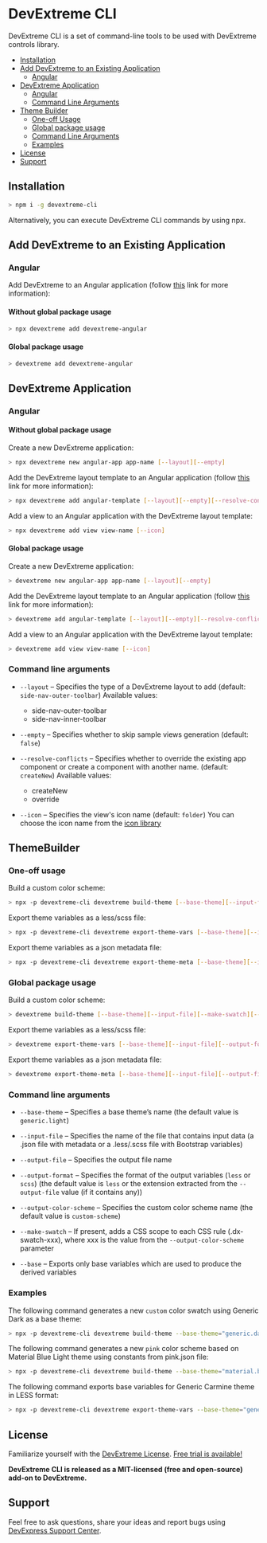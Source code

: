# DevExtreme CLI

DevExtreme CLI is a set of command-line tools to be used with DevExtreme controls library.

* [Installation](#installation)
* [Add DevExtreme to an Existing Application](#add-devextreme)
    * [Angular](#add-devextreme-angular)
* [DevExtreme Application](#devextreme-app)
    * [Angular](#devextreme-app-angular)
    * [Command Line Arguments](#devextreme-app-arguments)
* [Theme Builder](#theme-builder)
    * [One-off Usage](#theme-builder-one-off)
    * [Global package usage](#theme-builder-global)
    * [Command Line Arguments](#theme-builder-arguments)
    * [Examples](#theme-builder-examples)
* [License](#license)
* [Support](#support)

## <a name="installation"></a>Installation

```bash
> npm i -g devextreme-cli
```

Alternatively, you can execute DevExtreme CLI commands by using npx.

## <a name="add-devextreme"></a>Add DevExtreme to an Existing Application

### <a name="add-devextreme-angular"></a>Angular 

Add DevExtreme to an Angular application (follow [this](https://github.com/DevExpress/devextreme-angular#adding-devexteme-to-an-existing-angular-application) link for more information):

#### <a name="add-devextreme-angular-no-global"></a>Without global package usage

```bash
> npx devextreme add devextreme-angular
```

#### <a name="add-devextreme-angular-global"></a>Global package usage

```bash
> devextreme add devextreme-angular
```

## <a name="devextreme-app"></a>DevExtreme Application

### <a name="devextreme-app-angular"></a>Angular

#### <a name="devextreme-app-angular-no-global"></a>Without global package usage

Create a new DevExtreme application:
```bash
> npx devextreme new angular-app app-name [--layout][--empty]
```

Add the DevExtreme layout template to an Angular application (follow [this](https://github.com/DevExpress/devextreme-angular#quick-start) link for more information):
```bash
> npx devextreme add angular-template [--layout][--empty][--resolve-conflicts]
```

Add a view to an Angular application with the DevExtreme layout template:
```bash
> npx devextreme add view view-name [--icon]
```

#### <a name="devextreme-app-angular-global"></a>Global package usage

Create a new DevExtreme application:
```bash
> devextreme new angular-app app-name [--layout][--empty]
```

Add the DevExtreme layout template to an Angular application (follow [this](https://github.com/DevExpress/devextreme-angular#quick-start) link for more information):
```bash
> devextreme add angular-template [--layout][--empty][--resolve-conflicts]
```

Add a view to an Angular application with the DevExtreme layout template:
```bash
> devextreme add view view-name [--icon]
```

### <a name="devextreme-app-arguments"></a>Command line arguments

* `--layout` – Specifies the type of a DevExtreme layout to add (default: `side-nav-outer-toolbar`)
  Available values:
  * side-nav-outer-toolbar
  * side-nav-inner-toolbar

* `--empty` – Specifies whether to skip sample views generation (default: `false`)

* `--resolve-conflicts` – Specifies whether to override the existing app component or create a component with another name. (default: `createNew`)
  Available values:
  * createNew
  * override

* `--icon` – Specifies the view's icon name (default: `folder`)
  You can choose the icon name from the [icon library](https://js.devexpress.com/Documentation/Guide/Themes/Icon_Library/)


## <a name="theme-builder"></a>ThemeBuilder

### <a name="theme-builder-one-off"></a>One-off usage

Build a custom color scheme:
```bash
> npx -p devextreme-cli devextreme build-theme [--base-theme][--input-file][--make-swatch][--output-file][--output-color-scheme]
```

Export theme variables as a less/scss file:
```bash
> npx -p devextreme-cli devextreme export-theme-vars [--base-theme][--input-file][--output-format][--output-file][--base]
```

Export theme variables as a json metadata file:
```bash
> npx -p devextreme-cli devextreme export-theme-meta [--base-theme][--input-file][--output-file][--base]
```


### <a name="theme-builder-global"></a>Global package usage

Build a custom color scheme:
```bash
> devextreme build-theme [--base-theme][--input-file][--make-swatch][--output-file][--output-color-scheme][--help]
```

Export theme variables as a less/scss file:
```bash
> devextreme export-theme-vars [--base-theme][--input-file][--output-format][--output-file][--base][--help]
```

Export theme variables as a json metadata file:
```bash
> devextreme export-theme-meta [--base-theme][--input-file][--output-file][--base][--help]
```


### <a name="theme-builder-arguments"></a>Command line arguments

* `--base-theme` – Specifies a base theme’s name (the default value is `generic.light`)

* `--input-file` – Specifies the name of the file that contains input data (a .json file with metadata or a .less/.scss file with Bootstrap variables)

* `--output-file` – Specifies the output file name

* `--output-format` – Specifies the format of the output variables (`less` or `scss`) (the default value is `less` or the extension extracted from the `--output-file` value (if it contains any))

* `--output-color-scheme` – Specifies the custom color scheme name (the default value is `custom-scheme`)

* `--make-swatch` – If present, adds a CSS scope to each CSS rule (.dx-swatch-xxx), where xxx is the value from the `--output-color-scheme` parameter

* `--base` – Exports only base variables which are used to produce the derived variables


### <a name="theme-builder-examples"></a>Examples

The following command generates a new `custom` color swatch using Generic Dark as a base theme:
```bash
> npx -p devextreme-cli devextreme build-theme --base-theme="generic.dark" --make-swatch --output-color-scheme="custom"
```

The following command generates a new `pink` color scheme based on Material Blue Light theme using constants from pink.json file:
```bash
> npx -p devextreme-cli devextreme build-theme --base-theme="material.blue.light" --input-file="pink.json" --output-color-scheme="pink"
```

The following command exports base variables for Generic Carmine theme in LESS format:
```bash
> npx -p devextreme-cli devextreme export-theme-vars --base-theme="generic.carmine" --output-format="less" --base
```

## <a name="license"></a>License

Familiarize yourself with the
[DevExtreme License](https://js.devexpress.com/Licensing/).
[Free trial is available!](http://js.devexpress.com/Buy/)

**DevExtreme CLI is released as a MIT-licensed (free and open-source) add-on to DevExtreme.**

## <a name="support"></a>Support

Feel free to ask questions, share your ideas and report bugs using [DevExpress Support Center](https://www.devexpress.com/Support/Center).
